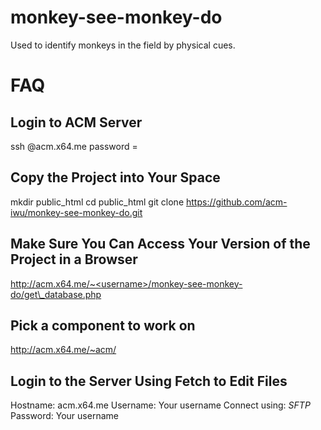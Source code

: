 monkey-see-monkey-do
====================

Used to identify monkeys in the field by physical cues.

# FAQ
## Login to ACM Server
ssh <username>@acm.x64.me
    password = <username>

## Copy the Project into Your Space
mkdir public\_html
cd public\_html
git clone https://github.com/acm-iwu/monkey-see-monkey-do.git

## Make Sure You Can Access Your Version of the Project in a Browser
http://acm.x64.me/~<username>/monkey-see-monkey-do/get\_database.php

## Pick a component to work on
http://acm.x64.me/~acm/

## Login to the Server Using Fetch to Edit Files
Hostname: acm.x64.me
Username: Your username
Connect using: *SFTP*
Password: Your username

